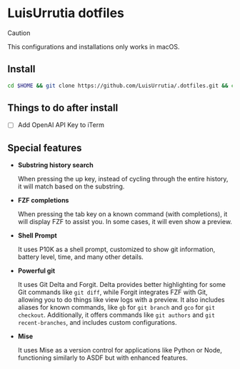 # LuisUrrutia dotfiles

> [!CAUTION]
> This configurations and installations only works in macOS.

## Install

```sh
cd $HOME && git clone https://github.com/LuisUrrutia/.dotfiles.git && cd .dotfiles && ./install.sh
```

## Things to do after install
- [ ] Add OpenAI API Key to iTerm

## Special features
- **Substring history search**

    When pressing the up key, instead of cycling through the entire history, it will match based on the substring.
- **FZF completions**
  
    When pressing the tab key on a known command (with completions), it will display FZF to assist you. In some cases, it will even show a preview.
- **Shell Prompt**

    It uses P10K as a shell prompt, customized to show git information, battery level, time, and many other details.
- **Powerful git**

    It uses Git Delta and Forgit. Delta provides better highlighting for some Git commands like `git diff`, while Forgit integrates FZF with Git, allowing you to do things like view logs with a preview. It also includes aliases for known commands, like `gb` for `git branch` and `gco` for `git checkout`. Additionally, it offers commands like `git authors` and `git recent-branches`, and includes custom configurations.
- **Mise**

    It uses Mise as a version control for applications like Python or Node, functioning similarly to ASDF but with enhanced features.